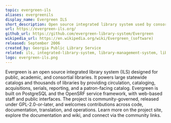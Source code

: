 ```yaml
---
topic: evergreen-ils
aliases: evergreenils
display_name: Evergreen ILS
short_description: Open source integrated library system used by consortia and libraries worldwide.
url: https://evergreen-ils.org/
github_url: https://github.com/evergreen-library-system/Evergreen
wikipedia_url: https://en.wikipedia.org/wiki/Evergreen_(software)
released: September 2006
created_by: Georgia Public Library Service
related: ils, integrated-library-system, library-management-system, library-software, koha, folio-lsp
logo: evergreen-ils.png
---
```

Evergreen is an open source integrated library system (ILS) designed for public, academic, and consortial libraries. It powers large statewide catalogs and thousands of libraries by providing circulation, cataloging, acquisitions, serials, reporting, and a patron-facing catalog. Evergreen is built on PostgreSQL and the OpenSRF service framework, with web-based staff and public interfaces. The project is community-governed, released under GPL-2.0-or-later, and welcomes contributions across code, documentation, translation, and operations. Learn more on the project site, explore the documentation and wiki, and connect via the community links.
